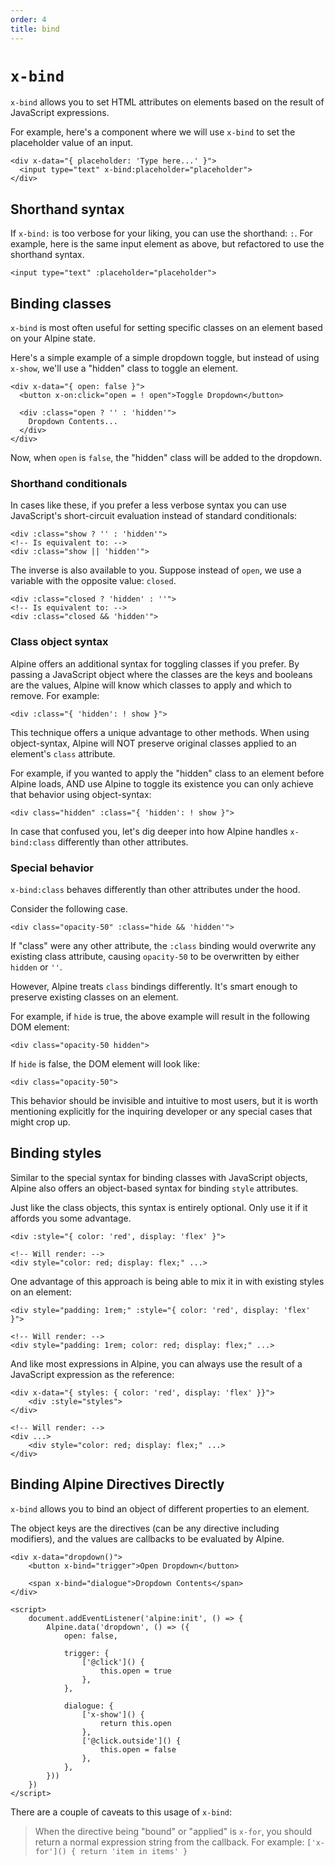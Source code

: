 ```yaml
---
order: 4
title: bind
---
```


# `x-bind`

`x-bind` allows you to set HTML attributes on elements based on the result of JavaScript expressions.

For example, here's a component where we will use `x-bind` to set the placeholder value of an input.

```alpine
<div x-data="{ placeholder: 'Type here...' }">
  <input type="text" x-bind:placeholder="placeholder">
</div>
```

<a name="shorthand-syntax"></a>
## Shorthand syntax

If `x-bind:` is too verbose for your liking, you can use the shorthand: `:`. For example, here is the same input element as above, but refactored to use the shorthand syntax.

```alpine
<input type="text" :placeholder="placeholder">
```

<a name="binding-classes"></a>
## Binding classes

`x-bind` is most often useful for setting specific classes on an element based on your Alpine state.

Here's a simple example of a simple dropdown toggle, but instead of using `x-show`, we'll use a "hidden" class to toggle an element.

```alpine
<div x-data="{ open: false }">
  <button x-on:click="open = ! open">Toggle Dropdown</button>

  <div :class="open ? '' : 'hidden'">
    Dropdown Contents...
  </div>
</div>
```

Now, when `open` is `false`, the "hidden" class will be added to the dropdown.

<a name="shorthand-conditionals"></a>
### Shorthand conditionals

In cases like these, if you prefer a less verbose syntax you can use JavaScript's short-circuit evaluation instead of standard conditionals:

```alpine
<div :class="show ? '' : 'hidden'">
<!-- Is equivalent to: -->
<div :class="show || 'hidden'">
```

The inverse is also available to you. Suppose instead of `open`, we use a variable with the opposite value: `closed`.

```alpine
<div :class="closed ? 'hidden' : ''">
<!-- Is equivalent to: -->
<div :class="closed && 'hidden'">
```

<a name="class-object-syntax"></a>
### Class object syntax

Alpine offers an additional syntax for toggling classes if you prefer. By passing a JavaScript object where the classes are the keys and booleans are the values, Alpine will know which classes to apply and which to remove. For example:

```alpine
<div :class="{ 'hidden': ! show }">
```

This technique offers a unique advantage to other methods. When using object-syntax, Alpine will NOT preserve original classes applied to an element's `class` attribute.

For example, if you wanted to apply the "hidden" class to an element before Alpine loads, AND use Alpine to toggle its existence you can only achieve that behavior using object-syntax:

```alpine
<div class="hidden" :class="{ 'hidden': ! show }">
```

In case that confused you, let's dig deeper into how Alpine handles `x-bind:class` differently than other attributes.

<a name="special-behavior"></a>
### Special behavior

`x-bind:class` behaves differently than other attributes under the hood.

Consider the following case.

```alpine
<div class="opacity-50" :class="hide && 'hidden'">
```

If "class" were any other attribute, the `:class` binding would overwrite any existing class attribute, causing `opacity-50` to be overwritten by either `hidden` or `''`.

However, Alpine treats `class` bindings differently. It's smart enough to preserve existing classes on an element.

For example, if `hide` is true, the above example will result in the following DOM element:

```alpine
<div class="opacity-50 hidden">
```

If `hide` is false, the DOM element will look like:

```alpine
<div class="opacity-50">
```

This behavior should be invisible and intuitive to most users, but it is worth mentioning explicitly for the inquiring developer or any special cases that might crop up.

<a name="binding-styles"></a>
## Binding styles

Similar to the special syntax for binding classes with JavaScript objects, Alpine also offers an object-based syntax for binding `style` attributes.

Just like the class objects, this syntax is entirely optional. Only use it if it affords you some advantage.

```alpine
<div :style="{ color: 'red', display: 'flex' }">

<!-- Will render: -->
<div style="color: red; display: flex;" ...>
```

One advantage of this approach is being able to mix it in with existing styles on an element:

```alpine
<div style="padding: 1rem;" :style="{ color: 'red', display: 'flex' }">

<!-- Will render: -->
<div style="padding: 1rem; color: red; display: flex;" ...>
```

And like most expressions in Alpine, you can always use the result of a JavaScript expression as the reference:

```alpine
<div x-data="{ styles: { color: 'red', display: 'flex' }}">
    <div :style="styles">
</div>

<!-- Will render: -->
<div ...>
    <div style="color: red; display: flex;" ...>
</div>
```

<a name="bind-directives"></a>
## Binding Alpine Directives Directly

`x-bind` allows you to bind an object of different properties to an element.

The object keys are the directives (can be any directive including modifiers), and the values are callbacks to be evaluated by Alpine.

```alpine
<div x-data="dropdown()">
    <button x-bind="trigger">Open Dropdown</button>

    <span x-bind="dialogue">Dropdown Contents</span>
</div>

<script>
    document.addEventListener('alpine:init', () => {
        Alpine.data('dropdown', () => ({
            open: false,

            trigger: {
                ['@click']() {
                    this.open = true
                },
            },

            dialogue: {
                ['x-show']() {
                    return this.open
                },
                ['@click.outside']() {
                    this.open = false
                },
            },
        }))
    })
</script>
```

There are a couple of caveats to this usage of `x-bind`:

> When the directive being "bound" or "applied" is `x-for`, you should return a normal expression string from the callback. For example: `['x-for']() { return 'item in items' }`
